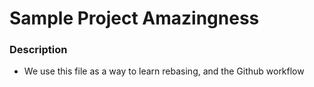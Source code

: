 # Sample Project Amazingness

### Description
- We use this file as a way to learn rebasing, and the Github workflow
